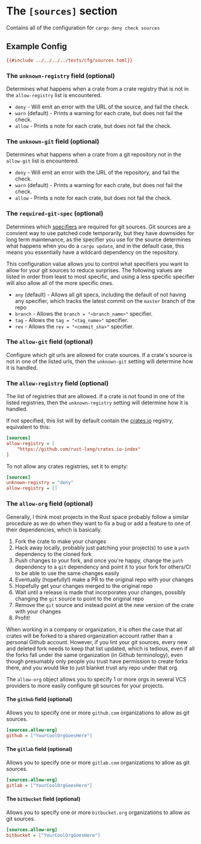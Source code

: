 # The `[sources]` section

Contains all of the configuration for `cargo deny check sources`

## Example Config

```ini
{{#include ../../../../tests/cfg/sources.toml}}
```

### The `unknown-registry` field (optional)

Determines what happens when a crate from a crate registry that is not in the `allow-registry` list is encountered.

* `deny` - Will emit an error with the URL of the source, and fail the check.
* `warn` (default) - Prints a warning for each crate, but does not fail the check.
* `allow` - Prints a note for each crate, but does not fail the check.

### The `unknown-git` field (optional)

Determines what happens when a crate from a git repository not in the `allow-git` list is encountered.

* `deny` - Will emit an error with the URL of the repository, and fail the check.
* `warn` (default) - Prints a warning for each crate, but does not fail the check.
* `allow` - Prints a note for each crate, but does not fail the check.

### The `required-git-spec` (optional)

Determines which [specifiers](https://doc.rust-lang.org/cargo/reference/specifying-dependencies.html#specifying-dependencies-from-git-repositories) are required for git sources. Git sources are a convient way to use patched code temporarily, but they have downsides for long term maintenance, as the specifier you use for the source determines what happens when you do a `cargo update`, and in the default case, this means you essentially have a wildcard dependency on the repository.

This configuration value allows you to control what specifiers you want to allow for your git sources to reduce surprises. The following values are listed in order from least to most specific, and using a less specific specifier will also allow all of the more specific ones.

* `any` (default) - Allows all git specs, including the default of not having
any specifier, which tracks the latest commit on the `master` branch of the repo
* `branch` - Allows the `branch = "<branch_name>"` specifier.
* `tag` - Allows the `tag = "<tag_name>"` specifier.
* `rev` - Allows the `rev = "<commit_sha>"` specifier.

### The `allow-git` field (optional)

Configure which git urls are allowed for crate sources. If a crate's source is not in one of the listed urls, then the `unknown-git` setting will determine how it is handled.

### The `allow-registry` field (optional)

The list of registries that are allowed. If a crate is not found in one of the listed registries, then the `unknown-registry` setting will determine how it is handled.

If not specified, this list will by default contain the [crates.io](http://crates.io) registry, equivalent to this:

```ini
[sources]
allow-registry = [
    "https://github.com/rust-lang/crates.io-index"
]
```

To not allow any crates registries, set it to empty:

```ini
[sources]
unknown-registry = "deny"
allow-registry = []
```

### The `allow-org` field (optional)

Generally, I think most projects in the Rust space probably follow a similar procedure as we do when they want to fix a bug or add a feature to one of their dependencies, which is basically.

1. Fork the crate to make your changes
1. Hack away locally, probably just patching your project(s) to use a `path` dependency to the cloned fork
1. Push changes to your fork, and once you're happy, change the `path` dependency to a `git` dependency and point it to your fork for others/CI to be able to use the same changes easily
1. Eventually (hopefully!) make a PR to the original repo with your changes
1. Hopefully get your changes merged to the original repo
1. Wait until a release is made that incorporates your changes, possibly changing the `git` source to point to the original repo
1. Remove the `git` source and instead point at the new version of the crate with your changes
1. Profit!

When working in a company or organization, it is often the case that all crates will be forked to a shared organization account rather than a personal Github account. However, if you lint your git sources, every new and deleted fork needs to keep that list updated, which is tedious, even if all the forks fall under the same organization (in Github terminology), even though presumably only people you trust have permission to create forks there, and you would like to just blanket trust any repo under that org.

The `allow-org` object allows you to specify 1 or more orgs in several VCS providers to more easily configure git sources for your projects.

#### The `github` field (optional)

Allows you to specify one or more `github.com` organizations to allow as git sources.

```ini
[sources.allow-org]
github = ["YourCoolOrgGoesHere"]
```

#### The `gitlab` field (optional)

Allows you to specify one or more `gitlab.com` organizations to allow as git sources.

```ini
[sources.allow-org]
gitlab = ["YourCoolOrgGoesHere"]
```

#### The `bitbucket` field (optional)

Allows you to specify one or more `bitbucket.org` organizations to allow as git sources.

```ini
[sources.allow-org]
bitbucket = ["YourCoolOrgGoesHere"]
```
